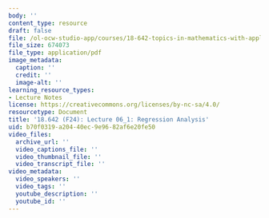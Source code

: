 ```yaml
---
body: ''
content_type: resource
draft: false
file: /ol-ocw-studio-app/courses/18-642-topics-in-mathematics-with-applications-in-finance-fall-2024/mit18_642_f24_lec06_1.pdf
file_size: 674073
file_type: application/pdf
image_metadata:
  caption: ''
  credit: ''
  image-alt: ''
learning_resource_types:
- Lecture Notes
license: https://creativecommons.org/licenses/by-nc-sa/4.0/
resourcetype: Document
title: '18.642 (F24): Lecture 06_1: Regression Analysis'
uid: b70f0319-a204-40ec-9e96-82af6e20fe50
video_files:
  archive_url: ''
  video_captions_file: ''
  video_thumbnail_file: ''
  video_transcript_file: ''
video_metadata:
  video_speakers: ''
  video_tags: ''
  youtube_description: ''
  youtube_id: ''
---
```


